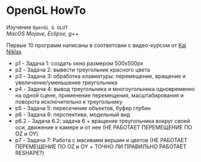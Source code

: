 # OpenGL HowTo
Изучение `OpenGL & GLUT`<br/>
*MacOS Mojave, Eclipse, g++*

Первые 10 программ написаны в соответсвии с видео-курсом от [Kai Niklas](https://youtu.be/_OAYRV5fjuE)

* p1 - Задача 1: создать окно размером 500x500px
* p2 - Задача 2: вывести треугольник красного цвета
* p3 - Задача 3: обработка клавиатуры: перемещение, вращение и увеличение/уменьшение треугольника
* p4 - Задача 4: вывод треугольника и многоугольника одновременно на одной сцене, применение перемещения, масштабирования и поворота исключительно к треугольнику
* p5 - Задача 5: пересечение объектов, буфер глубин
* p6 - Задача 6: перспектива, модельный вид
* p6.2 - Задача 6.2: задача 6 + вращение треугольника вокруг своей оси, движение к камере и от нее (НЕ РАБОТАЕТ ПЕРЕМЕЩЕНИЕ ПО OZ и OY)
* p7 - Задача 7: Работа с масивами вершин и цветов (НЕ РАБОТАЕТ ПЕРЕМЕЩЕНИЕ ПО OZ и OY + ТОЧНО ЛИ ПРАВИЛЬНО РАБОТАЕТ RESHAPE?)
